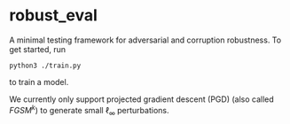 # robust_eval

A minimal testing framework for adversarial and corruption robustness.
To get started, run

```
python3 ./train.py
```

to train a model.

We currently only support projected gradient descent (PGD) (also called $FGSM^k$) to generate small $\ell_\infty$ perturbations.

